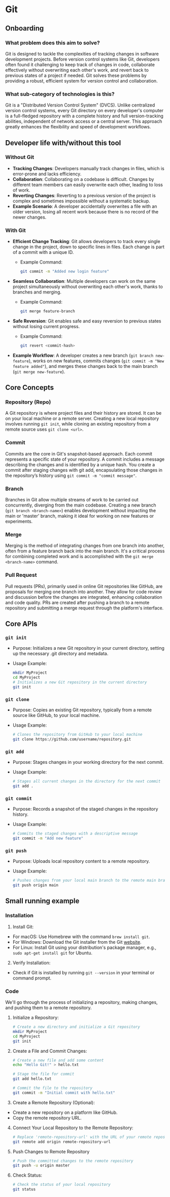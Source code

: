 # Git

## Onboarding

### What problem does this aim to solve?

Git is designed to tackle the complexities of tracking changes in software development projects. Before version control systems like Git, developers often found it challenging to keep track of changes in code, collaborate effectively without overwriting each other's work, and revert back to previous states of a project if needed. Git solves these problems by providing a robust, efficient system for version control and collaboration.

### What sub-category of technologies is this?

Git is a "Distributed Version Control System" (DVCS). Unlike centralized version control systems, every Git directory on every developer's computer is a full-fledged repository with a complete history and full version-tracking abilities, independent of network access or a central server. This approach greatly enhances the flexibility and speed of development workflows.

## Developer life with/without this tool

### Without Git

- **Tracking Changes**: Developers manually track changes in files, which is error-prone and lacks efficiency.
- **Collaboration**: Collaborating on a codebase is difficult. Changes by different team members can easily overwrite each other, leading to loss of work.
- **Reverting Changes**: Reverting to a previous version of the project is complex and sometimes impossible without a systematic backup.
- **Example Scenario**: A developer accidentally overwrites a file with an older version, losing all recent work because there is no record of the newer changes.

### With Git

- **Efficient Change Tracking**: Git allows developers to track every single change in the project, down to specific lines in files. Each change is part of a commit with a unique ID.
  - Example Command:

    ```bash
    git commit -m "Added new login feature"
    ```

- **Seamless Collaboration**: Multiple developers can work on the same project simultaneously without overwriting each other's work, thanks to branches and merging.
  - Example Command:

    ```bash
    git merge feature-branch
    ```

- **Safe Reversion**: Git enables safe and easy reversion to previous states without losing current progress.
  - Example Command:

    ```bash
    git revert <commit-hash>
    ```

- **Example Workflow**: A developer creates a new branch (`git branch new-feature`), works on new features, commits changes (`git commit -m "New feature added"`), and merges these changes back to the main branch (`git merge new-feature`).

## Core Concepts

### Repository (Repo)

A Git repository is where project files and their history are stored. It can be on your local machine or a remote server. Creating a new local repository involves running `git init`, while cloning an existing repository from a remote source uses `git clone <url>`.

### Commit

Commits are the core in Git's snapshot-based approach. Each commit represents a specific state of your repository. A commit includes a message describing the changes and is identified by a unique hash. You create a commit after staging changes with git add, encapsulating those changes in the repository’s history using `git commit -m "commit message"`.

### Branch

Branches in Git allow multiple streams of work to be carried out concurrently, diverging from the main codebase. Creating a new branch (`git branch <branch-name>`) enables development without impacting the main or 'master' branch, making it ideal for working on new features or experiments.

### Merge

Merging is the method of integrating changes from one branch into another, often from a feature branch back into the main branch. It's a critical process for combining completed work and is accomplished with the `git merge <branch-name>` command.

### Pull Request

Pull requests (PRs), primarily used in online Git repositories like GitHub, are proposals for merging one branch into another. They allow for code review and discussion before the changes are integrated, enhancing collaboration and code quality. PRs are created after pushing a branch to a remote repository and submitting a merge request through the platform's interface.

## Core APIs

### `git init`

- Purpose: Initializes a new Git repository in your current directory, setting up the necessary .git directory and metadata.
- Usage Example:

    ```bash
    mkdir MyProject
    cd MyProject
    # Initializes a new Git repository in the current directory
    git init
    ```

### `git clone`

- Purpose: Copies an existing Git repository, typically from a remote source like GitHub, to your local machine.
- Usage Example:

    ```bash
    # Clones the repository from GitHub to your local machine
    git clone https://github.com/username/repository.git
    ```

### `git add`

- Purpose: Stages changes in your working directory for the next commit.
- Usage Example:

    ```bash
    # Stages all current changes in the directory for the next commit
    git add .
    ```

### `git commit`

- Purpose: Records a snapshot of the staged changes in the repository history.
- Usage Example:

    ```bash
    # Commits the staged changes with a descriptive message
    git commit -m "Add new feature"
    ```

### `git push`

- Purpose: Uploads local repository content to a remote repository.
- Usage Example:

    ```bash
    # Pushes changes from your local main branch to the remote main branch
    git push origin main
    ```

## Small running example

### Installation

1. Install Git:

- For macOS: Use Homebrew with the command `brew install git`.
- For Windows: Download the Git installer from the Git [website](https://git-scm.com/download/win).
- For Linux: Install Git using your distribution's package manager, e.g., `sudo apt-get install git` for Ubuntu.

2. Verify Installation:

- Check if Git is installed by running `git --version` in your terminal or command prompt.

### Code

We'll go through the process of initializing a repository, making changes, and pushing them to a remote repository.

1. Initialize a Repository:

    ```bash
    # Create a new directory and initialize a Git repository
    mkdir MyProject
    cd MyProject
    git init
    ```

2. Create a File and Commit Changes:

    ```bash
    # Create a new file and add some content
    echo "Hello Git!" > hello.txt

    # Stage the file for commit
    git add hello.txt

    # Commit the file to the repository
    git commit -m "Initial commit with hello.txt"
    ```

3. Create a Remote Repository (Optional):

- Create a new repository on a platform like GitHub.
- Copy the remote repository URL.

4. Connect Your Local Repository to the Remote Repository:
    ```bash
    # Replace 'remote-repository-url' with the URL of your remote repository
    git remote add origin remote-repository-url
    ```

5. Push Changes to Remote Repository

    ```bash
    # Push the committed changes to the remote repository
    git push -u origin master
    ```

6. Check Status:

    ```bash
    # Check the status of your local repository
    git status
    ```

